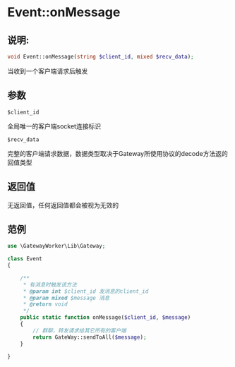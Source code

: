 # Event::onMessage

## 说明:
```php
void Event::onMessage(string $client_id, mixed $recv_data);
```

当收到一个客户端请求后触发

## 参数
``` $client_id ```

全局唯一的客户端socket连接标识


``` $recv_data ```

完整的客户端请求数据，数据类型取决于Gateway所使用协议的decode方法返的回值类型

## 返回值
无返回值，任何返回值都会被视为无效的

## 范例

```php
use \GatewayWorker\Lib\Gateway;

class Event
{

    /**
     * 有消息时触发该方法
     * @param int $client_id 发消息的client_id
     * @param mixed $message 消息
     * @return void
     */
    public static function onMessage($client_id, $message)
    {
        // 群聊，转发请求给其它所有的客户端
        return GateWay::sendToAll($message);
    }

}
```
